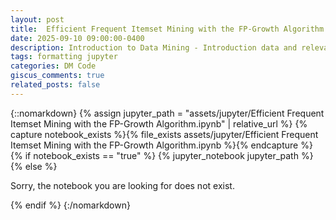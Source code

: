 ```yaml
---
layout: post
title: 	Efficient Frequent Itemset Mining with the FP-Growth Algorithm
date: 2025-09-10 09:00:00-0400
description: Introduction to Data Mining - Introduction data and relevant Python libraries a blog post with jupyter notebook
tags: formatting jupyter
categories: DM Code
giscus_comments: true
related_posts: false
---
```


{::nomarkdown}
{% assign jupyter_path = "assets/jupyter/Efficient Frequent Itemset Mining with the FP-Growth Algorithm.ipynb" | relative_url %}
{% capture notebook_exists %}{% file_exists assets/jupyter/Efficient Frequent Itemset Mining with the FP-Growth Algorithm.ipynb %}{% endcapture %}
{% if notebook_exists == "true" %}
{% jupyter_notebook jupyter_path %}
{% else %}

<p>Sorry, the notebook you are looking for does not exist.</p>
{% endif %}
{:/nomarkdown}
